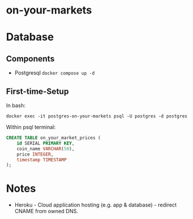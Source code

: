 # on-your-markets

# Database
## Components
- Postgresql
```docker compose up -d```

## First-time-Setup
In bash:
```shell
docker exec -it postgres-on-your-markets psql -U postgres -d postgres
```

Within psql terminal:
```sql
CREATE TABLE on_your_market_prices (
    id SERIAL PRIMARY KEY,
    coin_name VARCHAR(50),
    price INTEGER,
    timestamp TIMESTAMP
);
```


# Notes

- Heroku - Cloud application hosting (e.g. app & database) - redirect CNAME from owned DNS.
